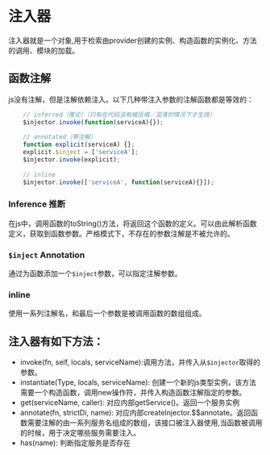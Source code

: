 
# 注入器
注入器就是一个对象,用于检索由provider创建的实例、构造函数的实例化、方法的调用、模块的加载。

## 函数注解
js没有注解，但是注解依赖注入。以下几种带注入参数的注解函数都是等效的：
```js
    // inferred（推论）（只有在代码没有被压缩／混淆的情况下才生效）
    $injector.invoke(function(serviceA){});
    
    // annotated（带注解）
    function explicit(serviceA) {};
    explicit.$inject = ['serviceA'];
    $injector.invoke(explicit);
    
    // inline 
    $injector.invoke(['serviceA', function(serviceA){}]);
```

### Inference 推断
在js中，调用函数的toString()方法，将返回这个函数的定义。可以由此解析函数定义，获取到函数参数。严格模式下，不存在的参数注解是不被允许的。
### `$inject` Annotation
通过为函数添加一个`$inject`参数，可以指定注解参数。
### inline
使用一系列注解名，和最后一个参数是被调用函数的数组组成。

## 注入器有如下方法：
* invoke(fn, self, locals, serviceName):调用方法，并传入从`$injector`取得的参数。
* instantiate(Type, locals, serviceName): 创建一个新的js类型实例，该方法需要一个构造函数，调用new操作符，并传入构造函数注解指定的参数。
* get(serviceName, caller): 对应内部getService()。返回一个服务实例
* annotate(fn, strictDi, name): 对应内部createInjector.$$annotate。返回函数需要注解的由一系列服务名组成的数组，该接口被注入器使用,当函数被调用的时候，用于决定哪些服务需要注入。
* has(name): 判断指定服务是否存在
